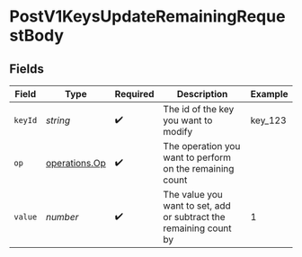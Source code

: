 # PostV1KeysUpdateRemainingRequestBody


## Fields

| Field                                                             | Type                                                              | Required                                                          | Description                                                       | Example                                                           |
| ----------------------------------------------------------------- | ----------------------------------------------------------------- | ----------------------------------------------------------------- | ----------------------------------------------------------------- | ----------------------------------------------------------------- |
| `keyId`                                                           | *string*                                                          | :heavy_check_mark:                                                | The id of the key you want to modify                              | key_123                                                           |
| `op`                                                              | [operations.Op](../../models/operations/op.md)                    | :heavy_check_mark:                                                | The operation you want to perform on the remaining count          |                                                                   |
| `value`                                                           | *number*                                                          | :heavy_check_mark:                                                | The value you want to set, add or subtract the remaining count by | 1                                                                 |